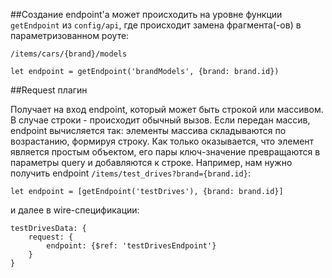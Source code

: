##Создание endpoint'а
может происходить на уровне функции `getEndpoint` из `config/api`, где происходит замена фрагмента(-ов) в параметризованном роуте:
```
/items/cars/{brand}/models

let endpoint = getEndpoint('brandModels', {brand: brand.id})
```

##Request плагин

Получает на вход endpoint, который может быть строкой или массивом.
В случае строки - происходит обычный вызов.
Если передан массив, endpoint вычисляется так: элементы массива складываются по возрастанию, формируя строку. Как только оказывается, что элемент является простым объектом, его пары ключ-значение превращаются в параметры query и добавляются к строке.
Например, нам нужно получить endpoint `/items/test_drives?brand={brand.id}`:
```
let endpoint = [getEndpoint('testDrives'), {brand: brand.id}]
```
и далее в wire-спецификации:

```
testDrivesData: {
    request: {
        endpoint: {$ref: 'testDrivesEndpoint'}
    }
}
```
